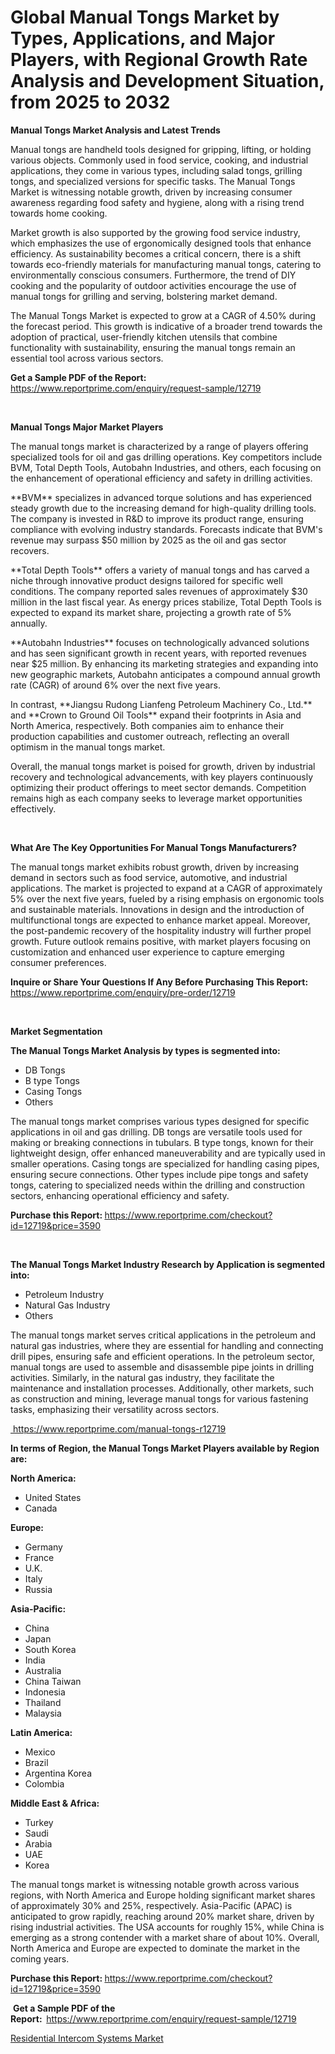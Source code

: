 <p><h1>Global Manual Tongs Market by Types, Applications, and Major Players, with Regional Growth Rate Analysis and Development Situation, from 2025 to 2032</h1></p><p><strong>Manual Tongs Market Analysis and Latest Trends</strong></p>
<p><p>Manual tongs are handheld tools designed for gripping, lifting, or holding various objects. Commonly used in food service, cooking, and industrial applications, they come in various types, including salad tongs, grilling tongs, and specialized versions for specific tasks. The Manual Tongs Market is witnessing notable growth, driven by increasing consumer awareness regarding food safety and hygiene, along with a rising trend towards home cooking. </p><p>Market growth is also supported by the growing food service industry, which emphasizes the use of ergonomically designed tools that enhance efficiency. As sustainability becomes a critical concern, there is a shift towards eco-friendly materials for manufacturing manual tongs, catering to environmentally conscious consumers. Furthermore, the trend of DIY cooking and the popularity of outdoor activities encourage the use of manual tongs for grilling and serving, bolstering market demand. </p><p>The Manual Tongs Market is expected to grow at a CAGR of 4.50% during the forecast period. This growth is indicative of a broader trend towards the adoption of practical, user-friendly kitchen utensils that combine functionality with sustainability, ensuring the manual tongs remain an essential tool across various sectors.</p></p>
<p><strong>Get a Sample PDF of the Report:&nbsp;</strong> <a href="https://www.reportprime.com/enquiry/request-sample/12719?utm_campaign=2287&utm_medium=2&utm_source=Github&utm_content=ia&utm_term=19032025&utm_id=manual-tongs">https://www.reportprime.com/enquiry/request-sample/12719</a></p>
<p>&nbsp;</p>
<p><strong>Manual Tongs Major Market Players</strong></p>
<p><p>The manual tongs market is characterized by a range of players offering specialized tools for oil and gas drilling operations. Key competitors include BVM, Total Depth Tools, Autobahn Industries, and others, each focusing on the enhancement of operational efficiency and safety in drilling activities.</p><p>**BVM** specializes in advanced torque solutions and has experienced steady growth due to the increasing demand for high-quality drilling tools. The company is invested in R&D to improve its product range, ensuring compliance with evolving industry standards. Forecasts indicate that BVM's revenue may surpass $50 million by 2025 as the oil and gas sector recovers.</p><p>**Total Depth Tools** offers a variety of manual tongs and has carved a niche through innovative product designs tailored for specific well conditions. The company reported sales revenues of approximately $30 million in the last fiscal year. As energy prices stabilize, Total Depth Tools is expected to expand its market share, projecting a growth rate of 5% annually.</p><p>**Autobahn Industries** focuses on technologically advanced solutions and has seen significant growth in recent years, with reported revenues near $25 million. By enhancing its marketing strategies and expanding into new geographic markets, Autobahn anticipates a compound annual growth rate (CAGR) of around 6% over the next five years.</p><p>In contrast, **Jiangsu Rudong Lianfeng Petroleum Machinery Co., Ltd.** and **Crown to Ground Oil Tools** expand their footprints in Asia and North America, respectively. Both companies aim to enhance their production capabilities and customer outreach, reflecting an overall optimism in the manual tongs market.</p><p>Overall, the manual tongs market is poised for growth, driven by industrial recovery and technological advancements, with key players continuously optimizing their product offerings to meet sector demands. Competition remains high as each company seeks to leverage market opportunities effectively.</p></p>
<p>&nbsp;</p>
<p><strong>What Are The Key Opportunities For Manual Tongs Manufacturers?</strong></p>
<p><p>The manual tongs market exhibits robust growth, driven by increasing demand in sectors such as food service, automotive, and industrial applications. The market is projected to expand at a CAGR of approximately 5% over the next five years, fueled by a rising emphasis on ergonomic tools and sustainable materials. Innovations in design and the introduction of multifunctional tongs are expected to enhance market appeal. Moreover, the post-pandemic recovery of the hospitality industry will further propel growth. Future outlook remains positive, with market players focusing on customization and enhanced user experience to capture emerging consumer preferences.</p></p>
<p><strong>Inquire or Share Your Questions If Any Before Purchasing This Report:</strong> <a href="https://www.reportprime.com/enquiry/pre-order/12719?utm_campaign=2287&utm_medium=2&utm_source=Github&utm_content=ia&utm_term=19032025&utm_id=manual-tongs">https://www.reportprime.com/enquiry/pre-order/12719</a></p>
<p>&nbsp;</p>
<p><strong>Market Segmentation</strong></p>
<p><strong>The Manual Tongs Market Analysis by types is segmented into:</strong></p>
<p><ul><li>DB Tongs</li><li>B type Tongs</li><li>Casing Tongs</li><li>Others</li></ul></p>
<p><p>The manual tongs market comprises various types designed for specific applications in oil and gas drilling. DB tongs are versatile tools used for making or breaking connections in tubulars. B type tongs, known for their lightweight design, offer enhanced maneuverability and are typically used in smaller operations. Casing tongs are specialized for handling casing pipes, ensuring secure connections. Other types include pipe tongs and safety tongs, catering to specialized needs within the drilling and construction sectors, enhancing operational efficiency and safety.</p></p>
<p><strong>Purchase this Report:&nbsp;</strong><a href="https://www.reportprime.com/checkout?id=12719&price=3590&utm_campaign=2287&utm_medium=2&utm_source=Github&utm_content=ia&utm_term=19032025&utm_id=manual-tongs">https://www.reportprime.com/checkout?id=12719&price=3590</a></p>
<p>&nbsp;</p>
<p><strong>The Manual Tongs Market Industry Research by Application is segmented into:</strong></p>
<p><ul><li>Petroleum Industry</li><li>Natural Gas Industry</li><li>Others</li></ul></p>
<p><p>The manual tongs market serves critical applications in the petroleum and natural gas industries, where they are essential for handling and connecting drill pipes, ensuring safe and efficient operations. In the petroleum sector, manual tongs are used to assemble and disassemble pipe joints in drilling activities. Similarly, in the natural gas industry, they facilitate the maintenance and installation processes. Additionally, other markets, such as construction and mining, leverage manual tongs for various fastening tasks, emphasizing their versatility across sectors.</p></p>
<p><a href="https://www.reportprime.com/manual-tongs-r12719?utm_campaign=2287&utm_medium=2&utm_source=Github&utm_content=ia&utm_term=19032025&utm_id=manual-tongs">&nbsp;https://www.reportprime.com/manual-tongs-r12719</a></p>
<p><strong>In terms of Region, the Manual Tongs Market Players available by Region are:</strong></p>
<p>
    <p> <strong> North America: </strong>
        <ul>
            <li>United States</li>
            <li>Canada</li>
        </ul>
        </p> 
    <p> <strong> Europe: </strong>
        <ul>
            <li>Germany</li>
            <li>France</li>
            <li>U.K.</li>
            <li>Italy</li>
            <li>Russia</li>
        </ul>
        </p> 
    <p> <strong> Asia-Pacific: </strong>
        <ul>
            <li>China</li>
            <li>Japan</li>
            <li>South Korea</li>
            <li>India</li>
            <li>Australia</li>
            <li>China Taiwan</li>
            <li>Indonesia</li>
            <li>Thailand</li>
            <li>Malaysia</li>
        </ul>
        </p> 
    <p> <strong> Latin America: </strong>
        <ul>
            <li>Mexico</li>
            <li>Brazil</li>
            <li>Argentina Korea</li>
            <li>Colombia</li>
        </ul>
        </p> 
    <p> <strong> Middle East & Africa: </strong>
        <ul>
            <li>Turkey</li>
            <li>Saudi</li>
            <li>Arabia</li>
            <li>UAE</li>
            <li>Korea</li>
        </ul>
    </p>
    </p>
<p><p>The manual tongs market is witnessing notable growth across various regions, with North America and Europe holding significant market shares of approximately 30% and 25%, respectively. Asia-Pacific (APAC) is anticipated to grow rapidly, reaching around 20% market share, driven by rising industrial activities. The USA accounts for roughly 15%, while China is emerging as a strong contender with a market share of about 10%. Overall, North America and Europe are expected to dominate the market in the coming years.</p></p>
<p><strong>Purchase this Report: </strong><a href="https://www.reportprime.com/checkout?id=12719&price=3590&utm_campaign=2287&utm_medium=2&utm_source=Github&utm_content=ia&utm_term=19032025&utm_id=manual-tongs">https://www.reportprime.com/checkout?id=12719&price=3590</a></p>
<p>&nbsp;<strong>Get a Sample PDF of the Report:&nbsp;&nbsp;</strong><a href="https://www.reportprime.com/enquiry/request-sample/12719?utm_campaign=2287&utm_medium=2&utm_source=Github&utm_content=ia&utm_term=19032025&utm_id=manual-tongs">https://www.reportprime.com/enquiry/request-sample/12719</a></p>
<p><strong></strong></p>
<p><p><a href="https://github.com/zahrigayda1h/Market-Research-Report-List-1/blob/main/residential-intercom-systems-market.md?utm_campaign=2287&utm_medium=2&utm_source=Github&utm_content=ia&utm_term=19032025&utm_id=manual-tongs">Residential Intercom Systems Market</a></p></p>